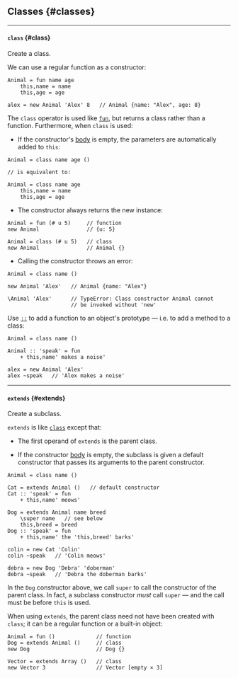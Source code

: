## Classes {#classes}

---

#### `class` {#class}

Create a class.

We can use a regular function as a constructor:

```
Animal = fun name age
    this,name = name
    this,age = age

alex = new Animal 'Alex' 8   // Animal {name: "Alex", age: 8}
```

The `class` operator is used like [`fun`](#fun), but returns a class rather than a function. Furthermore, when `class` is used:

* If the constructor's [body](#body-operands) is empty, the parameters are automatically added to `this`:

```{.indent}
Animal = class name age ()

// is equivalent to:

Animal = class name age
    this,name = name
    this,age = age
```

* The constructor always returns the new instance:

```{.indent}
Animal = fun (# u 5)     // function
new Animal               // {u: 5}

Animal = class (# u 5)   // class
new Animal               // Animal {}
```

*  Calling the constructor throws an error:

```{.indent}
Animal = class name ()

new Animal 'Alex'   // Animal {name: "Alex"}

\Animal 'Alex'      // TypeError: Class constructor Animal cannot
                    // be invoked without 'new'
```

Use [`::`](#colon-proto-getter) to add a function to an object's prototype — i.e. to add a method to a class:

```
Animal = class name ()

Animal :: 'speak' = fun
    + this,name' makes a noise'

alex = new Animal 'Alex'
alex ~speak   // 'Alex makes a noise'
```

---

#### `extends` {#extends}

Create a subclass.

`extends` is like [`class`](#class) except that:

* The first operand of `extends` is the parent class.

* If the constructor [body](#body-operands) is empty, the subclass is given a default constructor that passes its arguments to the parent constructor.

```
Animal = class name ()

Cat = extends Animal ()   // default constructor
Cat :: 'speak' = fun
    + this,name' meows'

Dog = extends Animal name breed
    \super name   // see below
    this,breed = breed
Dog :: 'speak' = fun
    + this,name' the 'this,breed' barks'

colin = new Cat 'Colin'
colin ~speak   // 'Colin meows'

debra = new Dog 'Debra' 'doberman'
debra ~speak   // 'Debra the doberman barks'  
```

In the `Dog` constructor above, we call `super` to call the constructor of the parent class. In fact, a subclass constructor _must_ call `super` &mdash; and the call must be before `this` is used.

When using `extends`, the parent class need not have been created with `class`; it can be a regular function or a built-in object:

```
Animal = fun ()             // function
Dog = extends Animal ()     // class
new Dog                     // Dog {}

Vector = extends Array ()   // class
new Vector 3                // Vector [empty × 3]
```